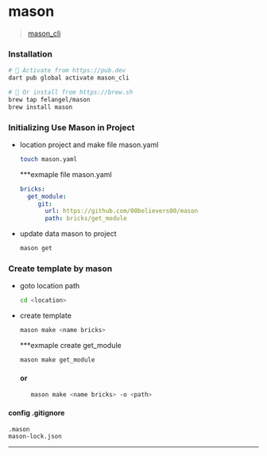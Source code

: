 # mason
> [mason_cli](https://pub.dev/packages/mason_cli)

### Installation

```sh
# 🎯 Activate from https://pub.dev
dart pub global activate mason_cli

# 🍺 Or install from https://brew.sh
brew tap felangel/mason
brew install mason
```

### Initializing Use Mason in Project

- location project and make file mason.yaml
    ```sh
    touch mason.yaml
    ```

    ***exmaple file mason.yaml
    ```.yaml
    bricks:
      get_module:
         git:
           url: https://github.com/00believers00/mason
           path: bricks/get_module
    ```

- update data mason to project 
    ```sh
    mason get
    ```

### Create template by mason 

- goto location path
    ```sh
    cd <location>   
    ```
- create template
    ```sh
    mason make <name bricks>
    ```
    ***exmaple create get_module
    ```sh
    mason make get_module
    ```
  #### or
   ```sh
      mason make <name bricks> -o <path>
   ```

#### config .gitignore
```
.mason
mason-lock.json
```
--------